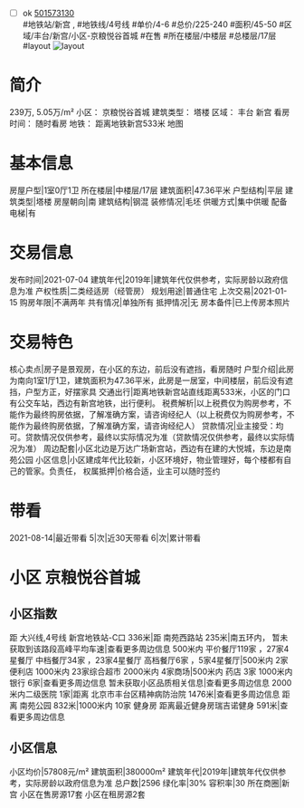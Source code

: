 - [ ] ok [501573130](https://bj.5i5j.com/ershoufang/501573130.html)  
 #地铁站/新宫 ,  #地铁线/4号线
#单价/4-6 #总价/225-240 #面积/45-50   #区域/丰台/新宫/小区-京粮悦谷首城 #在售 #所在楼层/中楼层 #总楼层/17层 #layout 
![layout](http://image2a.5i5j.com/bdir/layout/1916dfe28ca74ba4a56b3db23471412f.jpg_P5.jpg) 
# 简介 
 239万,  5.05万/m² 
小区： 京粮悦谷首城
建筑类型： 塔楼
区域： 丰台 新宫
看房时间： 随时看房
地铁： 距离地铁新宫533米 地图
# 基本信息 
 房屋户型|1室0厅1卫
所在楼层|中楼层/17层
建筑面积|47.36平米
户型结构|平层
建筑类型|塔楼
房屋朝向|南
建筑结构|钢混
装修情况|毛坯
供暖方式|集中供暖
配备电梯|有
# 交易信息 
 发布时间|2021-07-04
建筑年代|2019年|建筑年代仅供参考，实际房龄以政府信息为准
产权性质|二类经适房（经管房）
规划用途|普通住宅
上次交易|2021-01-15
购房年限|不满两年
共有情况|单独所有
抵押情况|无
房本备件|已上传房本照片
# 交易特色 
 核心卖点|房子是景观房，在小区的东边，前后没有遮挡，看房随时
户型介绍|此房为南向1室1厅1卫，建筑面积为47.36平米，此房是一居室，中间楼层，前后没有遮挡，户型方正，好摆家具
交通出行|距离地铁新宫站直线距离533米，小区的门口有公交车站，西边有新宫地铁，出行便利。
税费解析|以上税费仅为购房参考，不能作为最终购房依据，了解准确方案，请咨询经纪人（以上税费仅为购房参考，不能作为最终购房依据，了解准确方案，请咨询经纪人）
贷款情况|业主接受：均可。贷款情况仅供参考，最终以实际情况为准（贷款情况仅供参考，最终以实际情况为准）
周边配套|小区北边是万达广场新宫站，西边有在建的大悦城，东边是南苑公园
小区信息|小区建成年代比较新，小区环境好，物业管理好，每个楼都有自己的管家。负责任，
权属抵押|价格合适，业主可以随时签约
# 带看 
 2021-08-14|最近带看	 5|次|近30天带看	 6|次|累计带看
# 小区 京粮悦谷首城
## 小区指数 
 距 大兴线,4号线 新宫地铁站-C口 336米|距 南苑西路站 235米|南五环内， 暂未获取到该路段高峰平均车速|查看更多周边信息
500米内 平价餐厅119家 ，27家4星餐厅
中档餐厅34家 ，23家4星餐厅
高档餐厅6家 ，5家4星餐厅|500米内 2家便利店
1000米内 23家综合超市
2000米内 4家商场|500米内 药店 3家
1000米内 银行 6家|查看更多周边信息
暂未获取小区品质相关信息|查看更多周边信息
2000米内二级医院 1家|距离 北京市丰台区精神病防治院  1476米|查看更多周边信息
距离 南苑公园 832米|1000米内 10家 健身房
距离最近健身房瑞吉诺健身 591米|查看更多周边信息
## 小区信息 
 小区均价|57808元/m²
建筑面积|380000m²
建筑年代|2019年|建筑年代仅供参考，实际房龄以政府信息为准
总户数|2596
绿化率|30%
容积率|30
所在商圈|新宫
小区在售房源17套
小区在租房源2套
